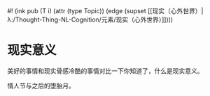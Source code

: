 #! (ink pub (T i) (attr (type Topic)) (edge (supset [[现实（心外世界）|λ:/Thought-Thing-NL-Cognition/元素/现实（心外世界）]])))

# 现实意义

美好的事情和现实骨感冷酷的事情对比一下你知道了，什么是现实意义。

情人节与之后的堕胎月。